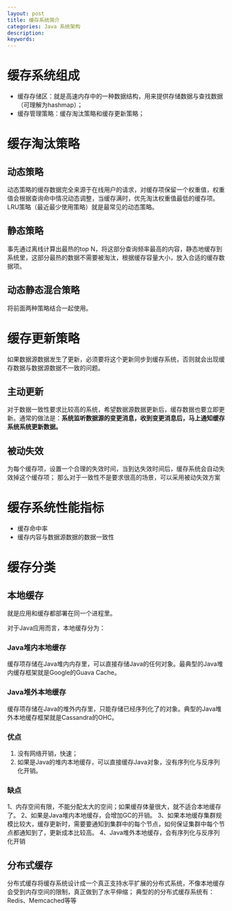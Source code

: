 ```yaml
---
layout: post
title: 缓存系统简介
categories: Java 系统架构
description: 
keywords: 
---
```




# 缓存系统组成


- 缓存存储区：就是高速内存中的一种数据结构，用来提供存储数据与查找数据（可理解为hashmap）；
- 缓存管理策略：缓存淘汰策略和缓存更新策略；


# 缓存淘汰策略


## 动态策略

动态策略的缓存数据完全来源于在线用户的请求，对缓存项保留一个权重值，权重值会根据查询命中情况动态调整，当缓存满时，优先淘汰权重值最低的缓存项。 LRU策略（最近最少使用策略）就是最常见的动态策略。

## 静态策略 

事先通过离线计算出最热的top N，将这部分查询频率最高的内容，静态地缓存到系统里，这部分最热的数据不需要被淘汰，根据缓存容量大小，放入合适的缓存数据项。

## 动态静态混合策略

将前面两种策略结合一起使用。

 
# 缓存更新策略


如果数据源数据发生了更新，必须要将这个更新同步到缓存系统，否则就会出现缓存数据与数据源数据不一致的问题。

## 主动更新

对于数据一致性要求比较高的系统，希望数据源数据更新后，缓存数据也要立即更新。通常的做法是：**系统监听数据源的变更消息，收到变更消息后，马上通知缓存系统系统更新数据。**

## 被动失效

为每个缓存项，设置一个合理的失效时间，当到达失效时间后，缓存系统会自动失效掉这个缓存项； 那么对于一致性不是要求很高的场景，可以采用被动失效方案


# 缓存系统性能指标


- 缓存命中率
- 缓存内容与数据源数据的数据一致性
 
 
# 缓存分类


## 本地缓存

就是应用和缓存都部署在同一个进程里。

对于Java应用而言，本地缓存分为：

### Java堆内本地缓存

缓存项存储在Java堆内内存里，可以直接存储Java的任何对象。最典型的Java堆内缓存框架就是Google的Guava Cache。

### Java堆外本地缓存

缓存项存储在Java的堆外内存里，只能存储已经序列化了的对象。典型的Java堆外本地缓存框架就是Cassandra的OHC。

### 优点

1. 没有网络开销，快速；
2. 如果是Java的堆内本地缓存，可以直接缓存Java对象，没有序列化与反序列化开销。

### 缺点

1、内存空间有限，不能分配太大的空间；如果缓存体量很大，就不适合本地缓存了。
2、如果是Java堆内本地缓存，会增加GC的开销。
3、如果本地缓存集群规模比较大，缓存更新时，需要要通知到集群中的每个节点，如何保证集群中每个节点都通知到了，更新成本比较高。
4、Java堆外本地缓存，会有序列化与反序列化开销

## 分布式缓存

分布式缓存将缓存系统设计成一个真正支持水平扩展的分布式系统，不像本地缓存会受到内存空间的限制，真正做到了水平伸缩；
典型的的分布式缓存系统有：Redis、Memcached等等
 
 



